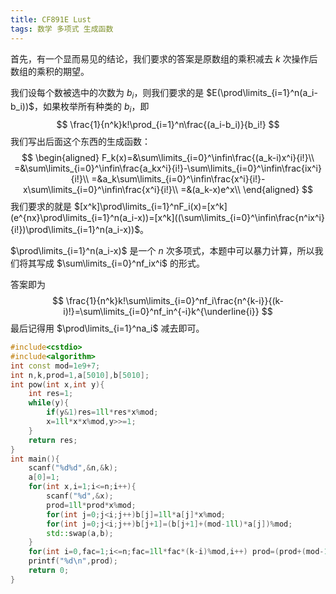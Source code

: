 ```yaml
---
title: CF891E Lust
tags: 数学 多项式 生成函数
---
```


首先，有一个显而易见的结论，我们要求的答案是原数组的乘积减去 $k$ 次操作后数组的乘积的期望。

我们设每个数被选中的次数为 $b_i$，则我们要求的是 $E(\prod\limits_{i=1}^n(a_i-b_i))$，如果枚举所有种类的 $b_i$，即
$$
\frac{1}{n^k}k!\prod_{i=1}^n\frac{(a_i-b_i)}{b_i!}
$$
我们写出后面这个东西的生成函数：
$$
\begin{aligned}
F_k(x)=&\sum\limits_{i=0}^\infin\frac{(a_k-i)x^i}{i!}\\
=&\sum\limits_{i=0}^\infin\frac{a_kx^i}{i!}-\sum\limits_{i=0}^\infin\frac{ix^i}{i!}\\
=&a_k\sum\limits_{i=0}^\infin\frac{x^i}{i!}-x\sum\limits_{i=0}^\infin\frac{x^i}{i!}\\
=&(a_k-x)e^x\\
\end{aligned}
$$
我们要求的就是 $[x^k]\prod\limits_{i=1}^nF_i(x)=[x^k](e^{nx}\prod\limits_{i=1}^n(a_i-x))=[x^k]((\sum\limits_{i=0}^\infin\frac{n^ix^i}{i!})\prod\limits_{i=1}^n(a_i-x))$。

$\prod\limits_{i=1}^n(a_i-x)$ 是一个 $n$ 次多项式，本题中可以暴力计算，所以我们将其写成 $\sum\limits_{i=0}^nf_ix^i$ 的形式。

答案即为
$$
\frac{1}{n^k}k!\sum\limits_{i=0}^nf_i\frac{n^{k-i}}{(k-i)!}=\sum\limits_{i=0}^nf_in^{-i}k^{\underline{i}}
$$
最后记得用 $\prod\limits_{i=1}^na_i$ 减去即可。

```cpp
#include<cstdio>
#include<algorithm>
int const mod=1e9+7;
int n,k,prod=1,a[5010],b[5010];
int pow(int x,int y){
	int res=1;
	while(y){
		if(y&1)res=1ll*res*x%mod;
		x=1ll*x*x%mod,y>>=1;
	}
	return res;
}
int main(){
	scanf("%d%d",&n,&k);
	a[0]=1;
	for(int x,i=1;i<=n;i++){
		scanf("%d",&x);
		prod=1ll*prod*x%mod;
		for(int j=0;j<i;j++)b[j]=1ll*a[j]*x%mod;
		for(int j=0;j<i;j++)b[j+1]=(b[j+1]+(mod-1ll)*a[j])%mod;
		std::swap(a,b);
	}
	for(int i=0,fac=1;i<=n;fac=1ll*fac*(k-i)%mod,i++) prod=(prod+(mod-1ll)*a[i]%mod*pow(pow(n,mod-2),i)%mod*fac)%mod;
	printf("%d\n",prod);
	return 0;
}
```

